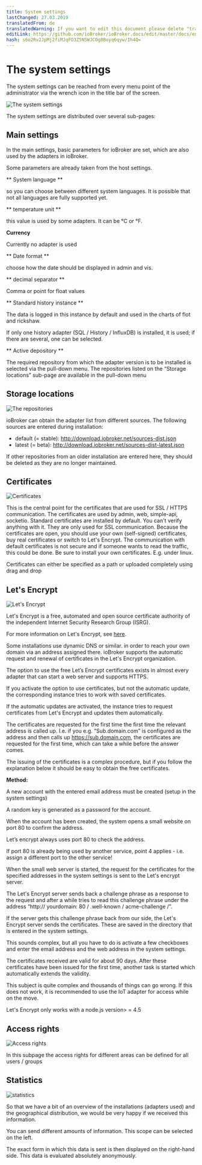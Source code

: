 ```yaml
---
title: System settings
lastChanged: 27.03.2019
translatedFrom: de
translatedWarning: If you want to edit this document please delete "translatedFrom" field, elsewise this document will be translated automatically again
editLink: https://github.com/ioBroker/ioBroker.docs/edit/master/docs/en/admin/settings.md
hash: s6o2Rv2JpMj2fiMJqFO3Z5NSWJCOg8Boyq6qyw/Ih4Q=
---
```

# The system settings
The system settings can be reached from every menu point of the administrator via the wrench icon in the title bar of the screen.

![The system settings](../../de/admin/media/ADMIN_Settings_main.png)

The system settings are distributed over several sub-pages:

## Main settings
In the main settings, basic parameters for ioBroker are set, which are also used by the adapters in ioBroker.

Some parameters are already taken from the host settings.

** System language **

so you can choose between different system languages. It is possible that not all languages are fully supported yet.

** temperature unit **

this value is used by some adapters. It can be °C or °F.

**Currency**

Currently no adapter is used

** Date format **

choose how the date should be displayed in admin and vis.

** decimal separator **

Comma or point for float values

** Standard history instance **

The data is logged in this instance by default and used in the charts of flot and rickshaw.

If only one history adapter (SQL / History / InfluxDB) is installed, it is used; if there are several, one can be selected.

** Active depository **

The required repository from which the adapter version is to be installed is selected via the pull-down menu. The repositories listed on the “Storage locations” sub-page are available in the pull-down menu

## Storage locations
![The repositories](../../de/admin/media/ADMIN_Settings_repos.png)

ioBroker can obtain the adapter list from different sources. The following sources are entered during installation:

* default (= stable): http://download.iobroker.net/sources-dist.json
* latest (= beta): http://download.iobroker.net/sources-dist-latest.json

If other repositories from an older installation are entered here, they should be deleted as they are no longer maintained.

## Certificates
![Certificates](../../de/admin/media/ADMIN_Settings_certificates.png)

This is the central point for the certificates that are used for SSL / HTTPS communication. The certificates are used by admin, web, simple-api, socketio. Standard certificates are installed by default. You can't verify anything with it. They are only used for SSL communication. Because the certificates are open, you should use your own (self-signed) certificates, buy real certificates or switch to Let's Encrypt. The communication with default certificates is not secure and if someone wants to read the traffic, this could be done. Be sure to install your own certificates.
E.g. under linux.

Certificates can either be specified as a path or uploaded completely using drag and drop

## Let's Encrypt
![Let's Encrypt](../../de/admin/media/ADMIN_Settings_letsencrypt.png)

Let's Encrypt is a free, automated and open source certificate authority of the independent Internet Security Research Group (ISRG).

For more information on Let's Encrypt, see [here](https://letsencrypt.org/).

Some installations use dynamic DNS or similar. in order to reach your own domain via an address assigned there. ioBroker supports the automatic request and renewal of certificates in the Let's Encrypt organization.

The option to use the free Let’s Encrypt certificates exists in almost every adapter that can start a web server and supports HTTPS.

If you activate the option to use certificates, but not the automatic update, the corresponding instance tries to work with saved certificates.

If the automatic updates are activated, the instance tries to request certificates from Let's Encrypt and updates them automatically.

The certificates are requested for the first time the first time the relevant address is called up. I.e. if you e.g. “Sub.domain.com” is configured as the address and then calls up https://sub.domain.com, the certificates are requested for the first time, which can take a while before the answer comes.

The issuing of the certificates is a complex procedure, but if you follow the explanation below it should be easy to obtain the free certificates.

**Method:**

A new account with the entered email address must be created (setup in the system settings)

A random key is generated as a password for the account.

When the account has been created, the system opens a small website on port 80 to confirm the address.

Let’s encrypt always uses port 80 to check the address.

If port 80 is already being used by another service, point 4 applies - i.e. assign a different port to the other service!

When the small web server is started, the request for the certificates for the specified addresses in the system settings is sent to the Let's encrypt server.

The Let's Encrypt server sends back a challenge phrase as a response to the request and after a while tries to read this challenge phrase under the address “http:// yourdomain: 80 / .well-known / acme-challenge /”.

If the server gets this challenge phrase back from our side, the Let's Encrypt server sends the certificates. These are saved in the directory that is entered in the system settings.

This sounds complex, but all you have to do is activate a few checkboxes and enter the email address and the web address in the system settings.

The certificates received are valid for about 90 days. After these certificates have been issued for the first time, another task is started which automatically extends the validity.

This subject is quite complex and thousands of things can go wrong. If this does not work, it is recommended to use the IoT adapter for access while on the move.

Let's Encrypt only works with a node.js version> = 4.5

## Access rights
![Access rights](../../de/admin/media/ADMIN_Settings_zugriffsrechte.png)

In this subpage the access rights for different areas can be defined for all users / groups

## Statistics
![statistics](../../de/admin/media/ADMIN_Settings_statistics.png)

So that we have a bit of an overview of the installations (adapters used) and the geographical distribution, we would be very happy if we received this information.

You can send different amounts of information. This scope can be selected on the left.

The exact form in which this data is sent is then displayed on the right-hand side.
This data is evaluated absolutely anonymously.